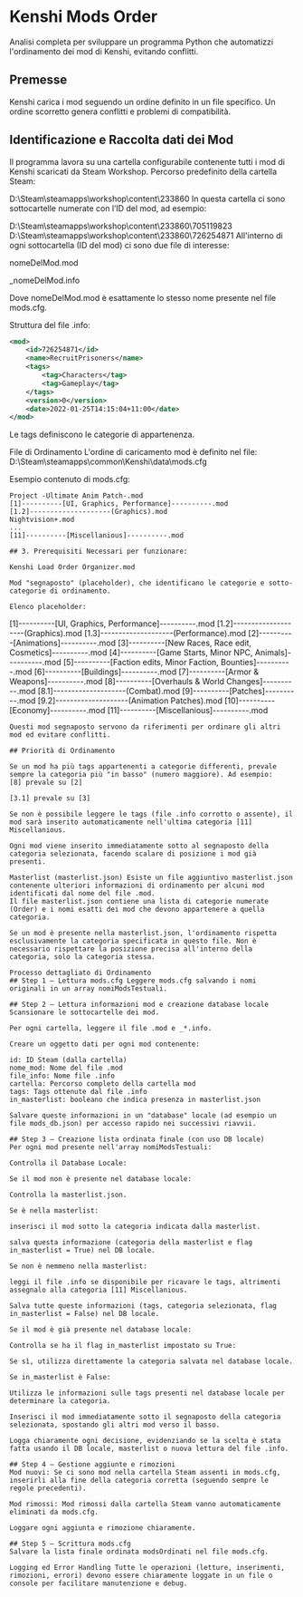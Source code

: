 # Kenshi Mods Order 

Analisi completa per sviluppare un programma Python che automatizzi l'ordinamento dei mod di Kenshi, evitando conflitti.

## Premesse 
Kenshi carica i mod seguendo un ordine definito in un file specifico. Un ordine scorretto genera conflitti e problemi di compatibilità.

## Identificazione e Raccolta dati dei Mod 
Il programma lavora su una cartella configurabile contenente tutti i mod di Kenshi scaricati da Steam Workshop.
Percorso predefinito della cartella Steam:

D:\Steam\steamapps\workshop\content\233860 
In questa cartella ci sono sottocartelle numerate con l’ID del mod, ad esempio:

D:\Steam\steamapps\workshop\content\233860\705119823 D:\Steam\steamapps\workshop\content\233860\726254871 All'interno di ogni sottocartella (ID del mod) ci sono due file di interesse:

nomeDelMod.mod

_nomeDelMod.info

Dove nomeDelMod.mod è esattamente lo stesso nome presente nel file mods.cfg.

Struttura del file .info:

```xml
<mod>
    <id>726254871</id>
    <name>RecruitPrisoners</name>
    <tags>
        <tag>Characters</tag>
        <tag>Gameplay</tag>
    </tags>
    <version>0</version>
    <date>2022-01-25T14:15:04+11:00</date>
</mod>
```
Le tags definiscono le categorie di appartenenza.

File di Ordinamento L'ordine di caricamento mod è definito nel file:
D:\Steam\steamapps\common\Kenshi\data\mods.cfg 

Esempio contenuto di mods.cfg:

```
Project -Ultimate Anim Patch-.mod
[1]----------[UI, Graphics, Performance]----------.mod
[1.2]--------------------(Graphics).mod
Nightvision+.mod
...
[11]----------[Miscellanious]----------.mod

## 3. Prerequisiti Necessari per funzionare:

Kenshi Load Order Organizer.mod

Mod "segnaposto" (placeholder), che identificano le categorie e sotto-categorie di ordinamento.

Elenco placeholder:

```
[1]----------[UI, Graphics, Performance]----------.mod
[1.2]--------------------(Graphics).mod
[1.3]--------------------(Performance).mod
[2]----------[Animations]----------.mod
[3]----------[New Races, Race edit, Cosmetics]----------.mod
[4]----------[Game Starts, Minor NPC, Animals]----------.mod
[5]----------[Faction edits, Minor Faction, Bounties]----------.mod
[6]----------[Buildings]----------.mod
[7]----------[Armor & Weapons]----------.mod
[8]----------[Overhauls & World Changes]----------.mod
[8.1]--------------------(Combat).mod
[9]----------[Patches]----------.mod
[9.2]--------------------(Animation Patches).mod
[10]----------[Economy]----------.mod
[11]----------[Miscellanious]----------.mod
```
Questi mod segnaposto servono da riferimenti per ordinare gli altri mod ed evitare conflitti.

## Priorità di Ordinamento

Se un mod ha più tags appartenenti a categorie differenti, prevale sempre la categoria più "in basso" (numero maggiore). Ad esempio:
[8] prevale su [2]

[3.1] prevale su [3]

Se non è possibile leggere le tags (file .info corrotto o assente), il mod sarà inserito automaticamente nell'ultima categoria [11] Miscellanious.

Ogni mod viene inserito immediatamente sotto al segnaposto della categoria selezionata, facendo scalare di posizione i mod già presenti.

Masterlist (masterlist.json) Esiste un file aggiuntivo masterlist.json contenente ulteriori informazioni di ordinamento per alcuni mod identificati dal nome del file .mod.
Il file masterlist.json contiene una lista di categorie numerate (Order) e i nomi esatti dei mod che devono appartenere a quella categoria.

Se un mod è presente nella masterlist.json, l'ordinamento rispetta esclusivamente la categoria specificata in questo file. Non è necessario rispettare la posizione precisa all'interno della categoria, solo la categoria stessa.

Processo dettagliato di Ordinamento 
## Step 1 – Lettura mods.cfg Leggere mods.cfg salvando i nomi originali in un array nomiModsTestuali.

## Step 2 – Lettura informazioni mod e creazione database locale Scansionare le sottocartelle dei mod.

Per ogni cartella, leggere il file .mod e _*.info.

Creare un oggetto dati per ogni mod contenente:

id: ID Steam (dalla cartella)
nome_mod: Nome del file .mod
file_info: Nome file .info
cartella: Percorso completo della cartella mod
tags: Tags ottenute dal file .info
in_masterlist: booleano che indica presenza in masterlist.json

Salvare queste informazioni in un "database" locale (ad esempio un file mods_db.json) per accesso rapido nei successivi riavvii.

## Step 3 – Creazione lista ordinata finale (con uso DB locale)
Per ogni mod presente nell'array nomiModsTestuali:

Controlla il Database Locale:

Se il mod non è presente nel database locale:

Controlla la masterlist.json.

Se è nella masterlist:

inserisci il mod sotto la categoria indicata dalla masterlist.

salva questa informazione (categoria della masterlist e flag in_masterlist = True) nel DB locale.

Se non è nemmeno nella masterlist:

leggi il file .info se disponibile per ricavare le tags, altrimenti assegnalo alla categoria [11] Miscellanious.

Salva tutte queste informazioni (tags, categoria selezionata, flag in_masterlist = False) nel DB locale.

Se il mod è già presente nel database locale:

Controlla se ha il flag in_masterlist impostato su True:

Se sì, utilizza direttamente la categoria salvata nel database locale.

Se in_masterlist è False:

Utilizza le informazioni sulle tags presenti nel database locale per determinare la categoria.

Inserisci il mod immediatamente sotto il segnaposto della categoria selezionata, spostando gli altri mod verso il basso.

Logga chiaramente ogni decisione, evidenziando se la scelta è stata fatta usando il DB locale, masterlist o nuova lettura del file .info.

## Step 4 – Gestione aggiunte e rimozioni
Mod nuovi: Se ci sono mod nella cartella Steam assenti in mods.cfg, inserirli alla fine della categoria corretta (seguendo sempre le regole precedenti).

Mod rimossi: Mod rimossi dalla cartella Steam vanno automaticamente eliminati da mods.cfg.

Loggare ogni aggiunta e rimozione chiaramente.

## Step 5 – Scrittura mods.cfg
Salvare la lista finale ordinata modsOrdinati nel file mods.cfg.

Logging ed Error Handling Tutte le operazioni (letture, inserimenti, rimozioni, errori) devono essere chiaramente loggate in un file o console per facilitare manutenzione e debug.
